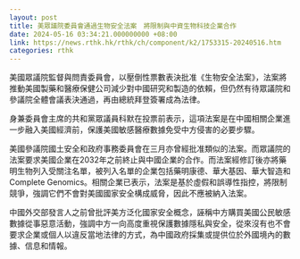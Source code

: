 ```yaml
---
layout: post
title: 美眾議院委員會通過生物安全法案　將限制與中資生物科技企業合作
date: 2024-05-16 03:34:21.000000000 +08:00
link: https://news.rthk.hk/rthk/ch/component/k2/1753315-20240516.htm
categories: rthk
---
```


美國眾議院監督與問責委員會，以壓倒性票數表決批准《生物安全法案》，法案將推動美國製藥和醫療保健公司減少對中國研究和製造的依賴，但仍然有待眾議院和參議院全體會議表決通過，再由總統拜登簽署成為法律。

身兼委員會主席的共和黨眾議員科默在投票前表示，這項法案是在中國相關企業進一步融入美國經濟前，保護美國敏感醫療數據免受中方侵害的必要步驟。

美國參議院國土安全和政府事務委員會在三月亦曾經批准類似的法案。而眾議院的法案要求美國企業在2032年之前終止與中國企業的合作。而法案經修訂後亦將藥明生物列入受關注名單，被列入名單的企業包括藥明康德、華大基因、華大智造和Complete Genomics。相關企業已表示，法案是基於虛假和誤導性指控，將限制競爭，強調它們不會對美國國家安全構成威脅，因此不應被納入法案。

中國外交部發言人之前曾批評美方泛化國家安全概念，誣稱中方購買美國公民敏感數據從事惡意活動，強調中方一向高度重視保護數據隱私與安全，從來沒有也不會要求企業或個人以違反當地法律的方式，為中國政府採集或提供位於外國境內的數據、信息和情報。
